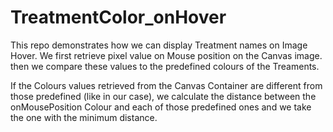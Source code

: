 # TreatmentColor_onHover

This repo demonstrates how we can display Treatment names on Image Hover.
We first retrieve pixel value on Mouse position on the Canvas image.
then we compare these values to the predefined colours of the Treaments.

If the Colours values retrieved from the Canvas Container are different from those predefined (like in our case), we calculate the distance between the onMousePosition Colour 
and each of those predefined ones and we take the one with the minimum distance.
